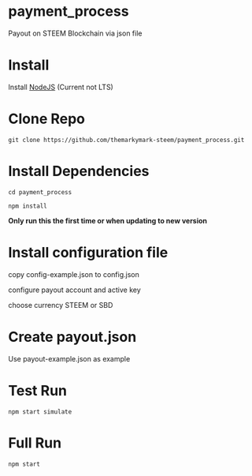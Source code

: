 # payment_process

Payout on STEEM Blockchain via json file

# Install

Install [NodeJS](https://nodejs.org/en/) (Current not LTS)

# Clone Repo

`git clone https://github.com/themarkymark-steem/payment_process.git`

# Install Dependencies

`cd payment_process`

`npm install`

**Only run this the first time or when updating to new version**

# Install configuration file

copy config-example.json to config.json

configure payout account and active key

choose currency STEEM or SBD

# Create payout.json

Use payout-example.json as example

# Test Run

`npm start simulate`

# Full Run

`npm start`
